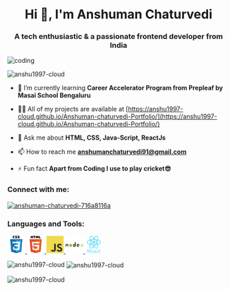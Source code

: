 <h1 align="center">Hi 👋, I'm Anshuman Chaturvedi</h1>
<h3 align="center">A tech enthusiastic & a passionate frontend developer from India</h3>

<img alig="right" alt="coding" width="400" src="https://camo.githubusercontent.com/cae12fddd9d6982901d82580bdf321d81fb299141098ca1c2d4891870827bf17/68747470733a2f2f6d69726f2e6d656469756d2e636f6d2f6d61782f313336302f302a37513379765349765f7430696f4a2d5a2e676966">

<p align="left"> <img src="https://komarev.com/ghpvc/?username=anshu1997-cloud&label=Profile%20views&color=0e75b6&style=flat" alt="anshu1997-cloud" /> </p>

- 🌱 I’m currently learning **Career Accelerator Program from Prepleaf by Masai School Bengaluru**

- 👨‍💻 All of my projects are available at [https://anshu1997-cloud.github.io/Anshuman-chaturvedi-Portfolio/](https://anshu1997-cloud.github.io/Anshuman-chaturvedi-Portfolio/)

- 💬 Ask me about **HTML, CSS, Java-Script, ReactJs**

- 📫 How to reach me **anshumanchaturvedi91@gmail.com**

- ⚡ Fun fact **Apart from Coding I use to play cricket😎**

<h3 align="left">Connect with me:</h3>
<p align="left">
<a href="https://linkedin.com/in/anshuman-chaturvedi-716a8116a" target="blank"><img align="center" src="https://raw.githubusercontent.com/rahuldkjain/github-profile-readme-generator/master/src/images/icons/Social/linked-in-alt.svg" alt="anshuman-chaturvedi-716a8116a" height="30" width="40" /></a>
</p>

<h3 align="left">Languages and Tools:</h3>
<p align="left"> <a href="https://www.w3schools.com/css/" target="_blank" rel="noreferrer"> <img src="https://raw.githubusercontent.com/devicons/devicon/master/icons/css3/css3-original-wordmark.svg" alt="css3" width="40" height="40"/> </a> <a href="https://www.w3.org/html/" target="_blank" rel="noreferrer"> <img src="https://raw.githubusercontent.com/devicons/devicon/master/icons/html5/html5-original-wordmark.svg" alt="html5" width="40" height="40"/> </a> <a href="https://developer.mozilla.org/en-US/docs/Web/JavaScript" target="_blank" rel="noreferrer"> <img src="https://raw.githubusercontent.com/devicons/devicon/master/icons/javascript/javascript-original.svg" alt="javascript" width="40" height="40"/> </a> <a href="https://nodejs.org" target="_blank" rel="noreferrer"> <img src="https://raw.githubusercontent.com/devicons/devicon/master/icons/nodejs/nodejs-original-wordmark.svg" alt="nodejs" width="40" height="40"/> </a> <a href="https://reactjs.org/" target="_blank" rel="noreferrer"> <img src="https://raw.githubusercontent.com/devicons/devicon/master/icons/react/react-original-wordmark.svg" alt="react" width="40" height="40"/> </a> </p>

<p><img align="left" src="https://github-readme-stats.vercel.app/api/top-langs?username=anshu1997-cloud&show_icons=true&locale=en&layout=compact" alt="anshu1997-cloud" /></p>

<p>&nbsp;<img align="center" src="https://github-readme-stats.vercel.app/api?username=anshu1997-cloud&show_icons=true&locale=en" alt="anshu1997-cloud" /></p>

<p><img align="center" src="https://github-readme-streak-stats.herokuapp.com/?user=anshu1997-cloud&" alt="anshu1997-cloud" /></p>
